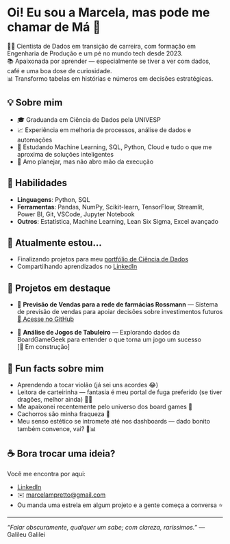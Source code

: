 # Oi! Eu sou a Marcela, mas pode me chamar de Má 🚀

👩‍🔬 Cientista de Dados em transição de carreira, com formação em Engenharia de Produção e um pé no mundo tech desde 2023.  
📚 Apaixonada por aprender — especialmente se tiver a ver com dados, café e uma boa dose de curiosidade.  
📊 Transformo tabelas em histórias e números em decisões estratégicas.

## 💡 Sobre mim

- 🎓 Graduanda em Ciência de Dados pela UNIVESP  
- 📈 Experiência em melhoria de processos, análise de dados e automações  
- 🧠 Estudando Machine Learning, SQL, Python, Cloud e tudo o que me aproxima de soluções inteligentes  
- 📍 Amo planejar, mas não abro mão da execução  

## 🔧 Habilidades

- **Linguagens**: Python, SQL  
- **Ferramentas**: Pandas, NumPy, Scikit-learn, TensorFlow, Streamlit, Power BI, Git, VSCode, Jupyter Notebook  
- **Outros**: Estatística, Machine Learning, Lean Six Sigma, Excel avançado  

## 🌱 Atualmente estou...

- Finalizando projetos para meu [portfólio de Ciência de Dados](https://marcelaprettoamorim.github.io/portfolio/)   
- Compartilhando aprendizados no [LinkedIn](https://www.linkedin.com/in/marcela-pretto-amorim)  

## 📌 Projetos em destaque

- 🏥 **Previsão de Vendas para a rede de farmácias Rossmann** — Sistema de previsão de vendas para apoiar decisões sobre investimentos futuros  
  [🔗 Acesse no GitHub](https://github.com/MarcelaPrettoAmorim/prediction_rossmann)

- 🎲 **Análise de Jogos de Tabuleiro** — Explorando dados da BoardGameGeek para entender o que torna um jogo um sucesso  
  [🔧 Em construção]

## 🎉 Fun facts sobre mim

- Aprendendo a tocar violão (já sei uns acordes 😂)  
- Leitora de carteirinha — fantasia é meu portal de fuga preferido (se tiver dragões, melhor ainda) 🐉📖  
- Me apaixonei recentemente pelo universo dos board games 🎲  
- Cachorros são minha fraqueza 🐶  
- Meu senso estético se intromete até nos dashboards — dado bonito também convence, vai? 🎨📊  

## ☕ Bora trocar uma ideia?

Você me encontra por aqui:
- [LinkedIn](https://www.linkedin.com/in/marcela-pretto-amorim)  
- ✉️ [marcelampretto@gmail.com](mailto:marcelampretto@gmail.com)  
- Ou manda uma estrela em algum projeto e a gente começa a conversa ⭐  

---

_“Falar obscuramente, qualquer um sabe; com clareza, raríssimos.”_ — Galileu Galilei
